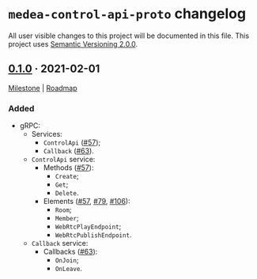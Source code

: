 `medea-control-api-proto` changelog
===================================

All user visible changes to this project will be documented in this file. This project uses [Semantic Versioning 2.0.0].




## [0.1.0] · 2021-02-01
[0.1.0]: /../../tree/medea-control-api-proto-0.1.0/proto/control-api

[Milestone](/../../milestone/2) | [Roadmap](/../../issues/27)

### Added

- gRPC:
    - Services:
        - `ControlApi` ([#57]);
        - `Callback` ([#63]).
    - `ControlApi` service:
        - Methods ([#57]):
            - `Create`;
            - `Get`;
            - `Delete`.
        - Elements ([#57], [#79], [#106]):
            - `Room`;
            - `Member`;
            - `WebRtcPlayEndpoint`;
            - `WebRtcPublishEndpoint`.
    - `Callback` service:
        - Callbacks ([#63]):
            - `OnJoin`;
            - `OnLeave`.

[#57]: /../../pull/57
[#63]: /../../pull/63
[#79]: /../../pull/79
[#106]: /../../pull/106





[Semantic Versioning 2.0.0]: https://semver.org

